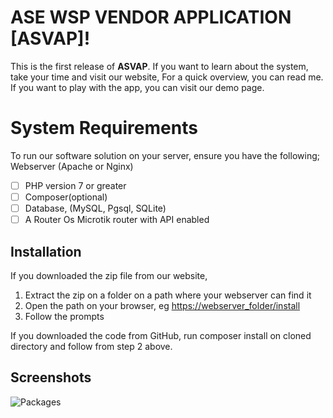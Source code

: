 # ASE WSP VENDOR APPLICATION [ASVAP]!

This is the first release of  **ASVAP**. If you want to learn about the system, take your time and visit our website, For a quick overview,  you can read me. If you want to play with the app, you can visit our demo page.


# System Requirements

To run our software solution on your server, ensure you have the following; 
Webserver (Apache or Nginx)

 - [ ] PHP version 7 or greater
 - [ ] Composer(optional)
 - [ ] Database, (MySQL, Pgsql, SQLite)
 - [ ] A Router Os Microtik router with API enabled

## Installation

If you downloaded the zip file from our website,

 1. Extract the zip on a folder on a path where your webserver can find
    it
 2. Open the path on your browser, eg
    [https://webserver_folder/install](http://localhost)
 3. Follow the prompts

If you downloaded the code from GitHub, run composer install on cloned directory and follow  from step 2 above.
## **Screenshots**
![Packages](https://photos.app.goo.gl/6pdsbSyWD76Tk2tY9)